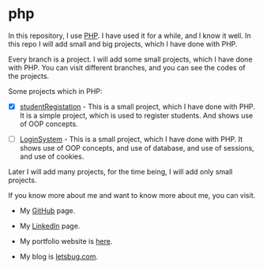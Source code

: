 # php

In this repository, I use [PHP](https://www.php.net/). I have used it for a while, and I know it well. In this repo I will add small and big projects, which I have done with PHP.

Every branch is a project. I will add some small projects, which I have done with PHP. You can visit different branches, and you can see the codes of the projects.

Some projects which in PHP:

* [x] [studentRegistation](https://github.com/Aniket-git-hub/php/tree/studentRegistation) - This is a small project, which I have done with PHP. It is a simple project, which is used to register students. And shows use of OOP concepts.

* [ ] [LoginSystem](https://github.com/Aniket-git-hub/php/tree/LoginSystem) - This is a small project, which I have done with PHP. It shows use of OOP concepts, and use of database, and use of sessions, and use of cookies.

Later I will add many projects, for the time being, I will add only small projects.

If you know more about me and want to know more about me, you can visit.

* My [GitHub](https://github.com/Aniket-git-hub) page.

* My [LinkedIn](https://www.linkedin.com/in/aniket-singh-80371b201/) page.

* My portfolio website is [here](https://hello.letsbug.com).

* My blog is [letsbug.com](https://www.letsbug.com/).

